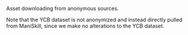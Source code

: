 Asset downloading from anonymous sources.

Note that the YCB dataset is not anonymized and instead directly pulled from ManiSkill, since we make no alterations to the YCB dataset.
